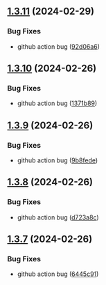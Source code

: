 ## [1.3.11](https://github.com/ephrimlawrence/ananse/compare/v1.3.10...v1.3.11) (2024-02-29)


### Bug Fixes

* github action bug ([92d06a6](https://github.com/ephrimlawrence/ananse/commit/92d06a6a7c23e332a2c9be23675d401b97bf766e))



## [1.3.10](https://github.com/ephrimlawrence/ananse/compare/v1.3.9...v1.3.10) (2024-02-26)


### Bug Fixes

* github action bug ([1371b89](https://github.com/ephrimlawrence/ananse/commit/1371b892af374169017ba10445f7f293e407d6bd))



## [1.3.9](https://github.com/ephrimlawrence/ananse/compare/v1.3.8...v1.3.9) (2024-02-26)


### Bug Fixes

* github action bug ([9b8fede](https://github.com/ephrimlawrence/ananse/commit/9b8fedeb8631052c8991ba2e7f2943002fdd6418))



## [1.3.8](https://github.com/ephrimlawrence/ananse/compare/v1.3.7...v1.3.8) (2024-02-26)


### Bug Fixes

* github action bug ([d723a8c](https://github.com/ephrimlawrence/ananse/commit/d723a8c3f1ab8541560b7b47b53229728c23e00b))



## [1.3.7](https://github.com/ephrimlawrence/ananse/compare/v1.3.6...v1.3.7) (2024-02-26)


### Bug Fixes

* github action bug ([6445c91](https://github.com/ephrimlawrence/ananse/commit/6445c91a2d8529bfefb96bebe2defd2259f5b078))



